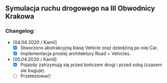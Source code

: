 ## Symulacja ruchu drogowego na III Obwodnicy Krakowa

### Changelog:
* [04.04.2020 / Kamil]
    - [X] Stworzono abstrakcyjną klasę Vehicle oraz dziedziną po niej Car.  
    - [X] Implementacja prostej architektury Road + Vehicles.
  
* [05.04.2020 / Kamil]
    - [X] Pojazdy zatrzymują się przed kończem drogi i przed sobą (czasem sie buguje).
    - [ ] Przetestować! 